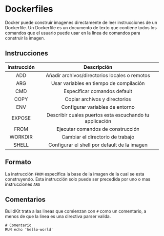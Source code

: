 # Dockerfiles
Docker puede construir imagenes directamente de leer instrucciones de un Dockerfile. Un Dockerfile es un documento de texto que contiene todos los comandos que el usuario puede usar en la linea de comandos para construir la imagen.

## Instrucciones

| Instrucción  | Descripción |
| :-------------: |:-------------:|
| ADD           | Añadir archivos/directorios locales o remotos     |
| ARG           | Usar variables en tiempo de compilación     |
| CMD           | Especificar comandos default     |
| COPY          | Copiar archivos y directorios   |
| ENV           | Configurar variables de entorno   |
| EXPOSE        | Describir cuales puertos esta escuchando tu applicación   |
| FROM          | Ejecutar comandos de construcción  |
| WORKDIR       | Cambiar el directorio de trabajo  |
| SHELL       | Configurar el shell por default de la imagen  |

## Formato
La instrucción ```FROM``` especifica la base de la imagen de la cual se esta construyendo. Esta instrucción solo puede ser precedida por uno o mas instrucciones ```ARG```

## Comentarios
BuildKit trata a las lineas que comienzan con ```#``` como un comentario, a menos de que la linea es una directiva parser valida.

```docker
# Comentario
RUN echo 'hello-world'
```

